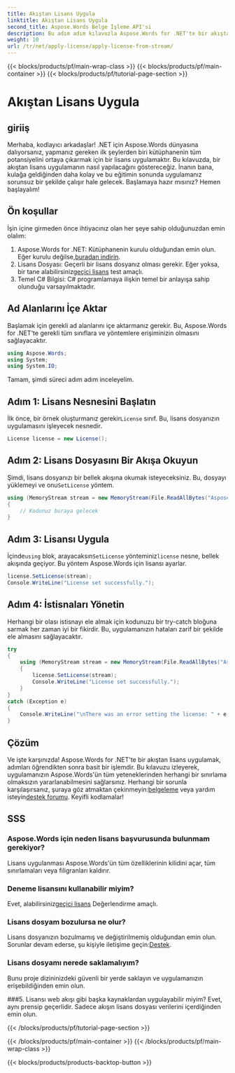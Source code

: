 ```yaml
---
title: Akıştan Lisans Uygula
linktitle: Akıştan Lisans Uygula
second_title: Aspose.Words Belge İşleme API'si
description: Bu adım adım kılavuzla Aspose.Words for .NET'te bir akıştan lisans uygulamasının nasıl yapılacağını öğrenin. Aspose.Words'ün tüm potansiyelini açığa çıkarın.
weight: 10
url: /tr/net/apply-license/apply-license-from-stream/
---
```


{{< blocks/products/pf/main-wrap-class >}}
{{< blocks/products/pf/main-container >}}
{{< blocks/products/pf/tutorial-page-section >}}

# Akıştan Lisans Uygula

## giriiş

Merhaba, kodlayıcı arkadaşlar! .NET için Aspose.Words dünyasına dalıyorsanız, yapmanız gereken ilk şeylerden biri kütüphanenin tüm potansiyelini ortaya çıkarmak için bir lisans uygulamaktır. Bu kılavuzda, bir akıştan lisans uygulamanın nasıl yapılacağını göstereceğiz. İnanın bana, kulağa geldiğinden daha kolay ve bu eğitimin sonunda uygulamanız sorunsuz bir şekilde çalışır hale gelecek. Başlamaya hazır mısınız? Hemen başlayalım!

## Ön koşullar

İşin içine girmeden önce ihtiyacınız olan her şeye sahip olduğunuzdan emin olalım:

1.  Aspose.Words for .NET: Kütüphanenin kurulu olduğundan emin olun. Eğer kurulu değilse,[buradan indirin](https://releases.aspose.com/words/net/).
2.  Lisans Dosyası: Geçerli bir lisans dosyanız olması gerekir. Eğer yoksa, bir tane alabilirsiniz[geçici lisans](https://purchase.aspose.com/temporary-license/) test amaçlı.
3. Temel C# Bilgisi: C# programlamaya ilişkin temel bir anlayışa sahip olunduğu varsayılmaktadır.

## Ad Alanlarını İçe Aktar

Başlamak için gerekli ad alanlarını içe aktarmanız gerekir. Bu, Aspose.Words for .NET'te gerekli tüm sınıflara ve yöntemlere erişiminizin olmasını sağlayacaktır.

```csharp
using Aspose.Words;
using System;
using System.IO;
```

Tamam, şimdi süreci adım adım inceleyelim.

## Adım 1: Lisans Nesnesini Başlatın

 İlk önce, bir örnek oluşturmanız gerekir`License` sınıf. Bu, lisans dosyanızın uygulamasını işleyecek nesnedir.

```csharp
License license = new License();
```

## Adım 2: Lisans Dosyasını Bir Akışa Okuyun

 Şimdi, lisans dosyanızı bir bellek akışına okumak isteyeceksiniz. Bu, dosyayı yüklemeyi ve onu`SetLicense` yöntem.

```csharp
using (MemoryStream stream = new MemoryStream(File.ReadAllBytes("Aspose.Words.lic")))
{
    // Kodunuz buraya gelecek
}
```

## Adım 3: Lisansı Uygula

 İçinde`using` blok, arayacaksın`SetLicense` yönteminiz`license` nesne, bellek akışında geçiyor. Bu yöntem Aspose.Words için lisansı ayarlar.

```csharp
license.SetLicense(stream);
Console.WriteLine("License set successfully.");
```

## Adım 4: İstisnaları Yönetin

Herhangi bir olası istisnayı ele almak için kodunuzu bir try-catch bloğuna sarmak her zaman iyi bir fikirdir. Bu, uygulamanızın hataları zarif bir şekilde ele almasını sağlayacaktır.

```csharp
try
{
    using (MemoryStream stream = new MemoryStream(File.ReadAllBytes("Aspose.Words.lic")))
    {
        license.SetLicense(stream);
        Console.WriteLine("License set successfully.");
    }
}
catch (Exception e)
{
    Console.WriteLine("\nThere was an error setting the license: " + e.Message);
}
```

## Çözüm

 Ve işte karşınızda! Aspose.Words for .NET'te bir akıştan lisans uygulamak, adımları öğrendikten sonra basit bir işlemdir. Bu kılavuzu izleyerek, uygulamanızın Aspose.Words'ün tüm yeteneklerinden herhangi bir sınırlama olmaksızın yararlanabilmesini sağlarsınız. Herhangi bir sorunla karşılaşırsanız, şuraya göz atmaktan çekinmeyin:[belgeleme](https://reference.aspose.com/words/net/) veya yardım isteyin[destek forumu](https://forum.aspose.com/c/words/8). Keyifli kodlamalar!

## SSS

### Aspose.Words için neden lisans başvurusunda bulunmam gerekiyor?
Lisans uygulanması Aspose.Words'ün tüm özelliklerinin kilidini açar, tüm sınırlamaları veya filigranları kaldırır.

### Deneme lisansını kullanabilir miyim?
 Evet, alabilirsiniz[geçici lisans](https://purchase.aspose.com/temporary-license/) Değerlendirme amaçlı.

### Lisans dosyam bozulursa ne olur?
 Lisans dosyanızın bozulmamış ve değiştirilmemiş olduğundan emin olun. Sorunlar devam ederse, şu kişiyle iletişime geçin:[Destek](https://forum.aspose.com/c/words/8).

### Lisans dosyamı nerede saklamalıyım?
Bunu proje dizininizdeki güvenli bir yerde saklayın ve uygulamanızın erişebildiğinden emin olun.

###5. Lisansı web akışı gibi başka kaynaklardan uygulayabilir miyim?
Evet, aynı prensip geçerlidir. Sadece akışın lisans dosyası verilerini içerdiğinden emin olun.

{{< /blocks/products/pf/tutorial-page-section >}}

{{< /blocks/products/pf/main-container >}}
{{< /blocks/products/pf/main-wrap-class >}}

{{< blocks/products/products-backtop-button >}}
